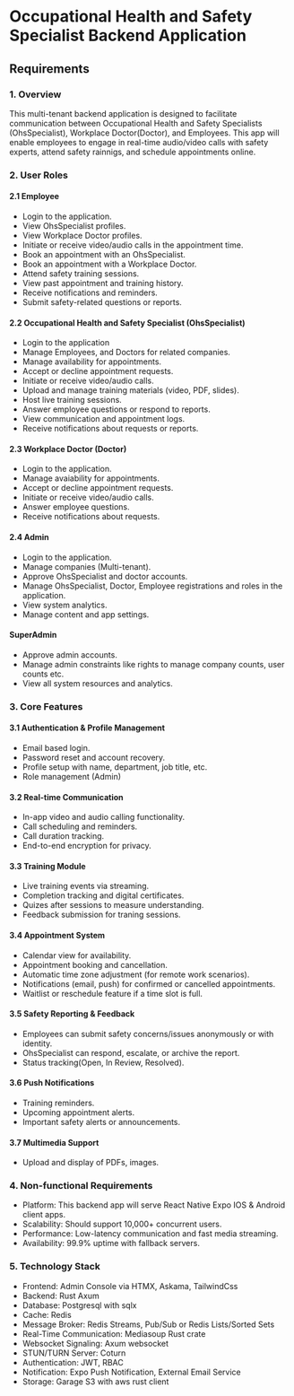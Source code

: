 # Occupational Health and Safety Specialist Backend Application

## Requirements

### 1. Overview

This multi-tenant backend application is designed to facilitate communication between Occupational Health and Safety Specialists (OhsSpecialist), Workplace Doctor(Doctor), and Employees. This app will enable employees to engage in real-time audio/video calls with safety experts, attend safety rainnigs, and schedule appointments online.

### 2. User Roles

#### 2.1 Employee

- Login to the application.
- View OhsSpecialist profiles.
- View Workplace Doctor profiles.
- Initiate or receive video/audio calls in the appointment time.
- Book an appointment with an OhsSpecialist.
- Book an appointment with a Workplace Doctor.
- Attend safety training sessions.
- View past appointment and training history.
- Receive notifications and reminders.
- Submit safety-related questions or reports.

#### 2.2 Occupational Health and Safety Specialist (OhsSpecialist)

- Login to the application
- Manage Employees, and Doctors for related companies.
- Manage availability for appointments.
- Accept or decline appointment requests.
- Initiate or receive video/audio calls.
- Upload and manage training materials (video, PDF, slides).
- Host live training sessions.
- Answer employee questions or respond to reports.
- View communication and appointment logs.
- Receive notifications about requests or reports.

#### 2.3 Workplace Doctor (Doctor)

- Login to the application.
- Manage avaiability for appointments.
- Accept or decline appointment requests.
- Initiate or receive video/audio calls.
- Answer employee questions.
- Receive notifications about requests.

#### 2.4 Admin

- Login to the application.
- Manage companies (Multi-tenant).
- Approve OhsSpecialist and doctor accounts.
- Manage OhsSpecialist, Doctor, Employee registrations and roles in the application.
- View system analytics.
- Manage content and app settings.

#### SuperAdmin

- Approve admin accounts.
- Manage admin constraints like rights to manage company counts, user counts etc.
- View all system resources and analytics.

### 3. Core Features

#### 3.1 Authentication & Profile Management

- Email based login.
- Password reset and account recovery.
- Profile setup with name, department, job title, etc.
- Role management (Admin)

#### 3.2 Real-time Communication

- In-app video and audio calling functionality.
- Call scheduling and reminders.
- Call duration tracking.
- End-to-end encryption for privacy.

#### 3.3 Training Module

- Live training events via streaming.
- Completion tracking and digital certificates.
- Quizes after sessions to measure understanding.
- Feedback submission for traning sessions.

#### 3.4 Appointment System

- Calendar view for availability.
- Appointment booking and cancellation.
- Automatic time zone adjustment (for remote work scenarios).
- Notifications (email, push) for confirmed or cancelled appointments.
- Waitlist or reschedule feature if a time slot is full.

#### 3.5 Safety Reporting & Feedback

- Employees can submit safety concerns/issues anonymously or with identity.
- OhsSpecialist can respond, escalate, or archive the report.
- Status tracking(Open, In Review, Resolved).

#### 3.6 Push Notifications

- Training reminders.
- Upcoming appointment alerts.
- Important safety alerts or announcements.

#### 3.7 Multimedia Support

- Upload and display of PDFs, images.

### 4. Non-functional Requirements

- Platform: This backend app will serve React Native Expo IOS & Android client apps.
- Scalability: Should support 10,000+ concurrent users.
- Performance: Low-latency communication and fast media streaming.
- Availability: 99.9% uptime with fallback servers.

### 5. Technology Stack

- Frontend: Admin Console via HTMX, Askama, TailwindCss
- Backend: Rust Axum
- Database: Postgresql with sqlx
- Cache: Redis
- Message Broker: Redis Streams, Pub/Sub or Redis Lists/Sorted Sets
- Real-Time Communication: Mediasoup Rust crate
- Websocket Signaling: Axum websocket
- STUN/TURN Server: Coturn
- Authentication: JWT, RBAC
- Notification: Expo Push Notification, External Email Service
- Storage: Garage S3 with aws rust client
